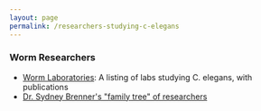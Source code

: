 ```yaml
---
layout: page
permalink: /researchers-studying-c-elegans
---
```

### Worm Researchers

-   [Worm
    Laboratories](http://www.wormbase.org/db/misc/laboratory?name=*;class=laboratory):
    A listing of labs studying C. elegans, with publications
-   [Dr. Sydney Brenner\'s \"family tree\" of
    researchers](http://www.wormbase.org/db/misc/person_name?name=WBPerson77;class=Person)
